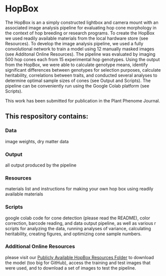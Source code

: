 # HopBox
 The HopBox is an a simply constructed lightbox and camera mount with an associated image analysis pipeline for evaluating hop cone morphology in the context of hop breeding or research programs. To create the HopBox we used readily available materials from the local hardware store (see Resources). To develop the image analysis pipeline, we used a fully convolutional network to train a model using 12 manually masked images (see Additonal Online Resources). The pipeline was evaluated by imaging 500 hop cones each from 15 experimental hop genotypes. Using the output from the HopBox, we were able to calculate genotype means, identify significant differences between genotypes for selection purposes, calculate heritability, correlations between traits, and conducted several analyses to determine optimal sample sizes of cones (see Output and Scripts). The pipeline can be conveniently run using the Google Colab platform (see Scripts).
 
This work has been submitted for publication in the Plant Phenome Journal.

## This respository contains: 

### Data
image weights, dry matter data

### Output
all output produced by the pipeline

### Resources
materials list and instructions for making your own hop box using readily available materials

### Scripts
google colab code for cone detection (please read the README), color correction, barcode reading, and data output pipeline, as well as various r scripts for analyzing the data, running analyses of variance, calculating heritability, creating figures, and optimizing cone sample numbers.

### Additional Online Resources
please visit our [Publicly Available HopBox Resources Folder](https://drive.google.com/drive/folders/137de5nLf2781ed__zGgdpxRoeVoNl9d4?usp=share_link) to download the model (too big for GitHub), access the training and test images that were used, and to download a set of images to test the pipeline. 
